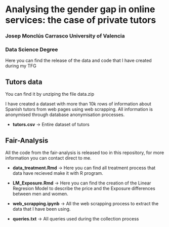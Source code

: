 # Analysing the gender gap in online services: the case of private tutors

### Josep Monclús Carrasco University of Valencia 
### Data Science Degree

Here you can find the release of the data and code that I have created during my TFG

## Tutors data

You can find it by unziping the file data.zip

I have created a dataset with more than 10k rows of information about Spanish tutors from web pages using web scrapping. All information is anonymised through database anonymisation processes. 

- **tutors.csv** -> Entire dataset of tutors

## Fair-Analysis

All the code from the fair-analysis is released too in this repository, for more information you can contact direct to me.

- **data_treatment.Rmd** -> Here you can find all treatment process that data have recieved make it with R program.

- **LM_Exposure.Rmd** -> Here you can find the creation of the Linear Regresion Model to describe the price and the Exposure differences between men and women.

- **web_scrapping.ipynb** -> All the web scrapping process to extract the data that I have been using.

- **queries.txt** -> All queries used during the collection process
